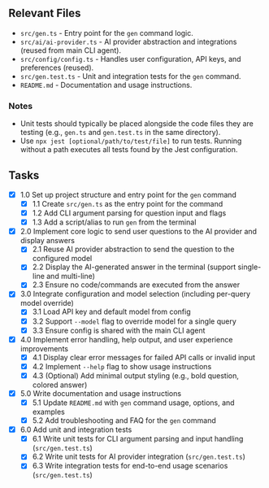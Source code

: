 ## Relevant Files

- `src/gen.ts` - Entry point for the `gen` command logic.
- `src/ai/ai-provider.ts` - AI provider abstraction and integrations (reused from main CLI agent).
- `src/config/config.ts` - Handles user configuration, API keys, and preferences (reused).
- `src/gen.test.ts` - Unit and integration tests for the `gen` command.
- `README.md` - Documentation and usage instructions.

### Notes

- Unit tests should typically be placed alongside the code files they are testing (e.g., `gen.ts` and `gen.test.ts` in the same directory).
- Use `npx jest [optional/path/to/test/file]` to run tests. Running without a path executes all tests found by the Jest configuration.

## Tasks

- [x] 1.0 Set up project structure and entry point for the `gen` command
  - [x] 1.1 Create `src/gen.ts` as the entry point for the command
  - [x] 1.2 Add CLI argument parsing for question input and flags
  - [x] 1.3 Add a script/alias to run `gen` from the terminal

- [x] 2.0 Implement core logic to send user questions to the AI provider and display answers
  - [x] 2.1 Reuse AI provider abstraction to send the question to the configured model
  - [x] 2.2 Display the AI-generated answer in the terminal (support single-line and multi-line)
  - [x] 2.3 Ensure no code/commands are executed from the answer

- [x] 3.0 Integrate configuration and model selection (including per-query model override)
  - [x] 3.1 Load API key and default model from config
  - [x] 3.2 Support `--model` flag to override model for a single query
  - [x] 3.3 Ensure config is shared with the main CLI agent

- [x] 4.0 Implement error handling, help output, and user experience improvements
  - [x] 4.1 Display clear error messages for failed API calls or invalid input
  - [x] 4.2 Implement `--help` flag to show usage instructions
  - [x] 4.3 (Optional) Add minimal output styling (e.g., bold question, colored answer)

- [x] 5.0 Write documentation and usage instructions
  - [x] 5.1 Update `README.md` with `gen` command usage, options, and examples
  - [x] 5.2 Add troubleshooting and FAQ for the `gen` command

- [x] 6.0 Add unit and integration tests
  - [x] 6.1 Write unit tests for CLI argument parsing and input handling (`src/gen.test.ts`)
  - [x] 6.2 Write unit tests for AI provider integration (`src/gen.test.ts`)
  - [x] 6.3 Write integration tests for end-to-end usage scenarios (`src/gen.test.ts`) 